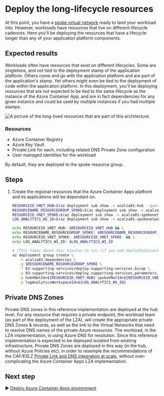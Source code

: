 # Deploy the long-lifecycle resources

At this point, you have a [spoke virtual network](../02-spoke/README.md) ready to land your workload into. However, workloads have resources that live on different lifecycle cadences. Here you'll be deploying the resources that have a lifecycle longer than any of your application platform components.

## Expected results

Workloads often have resources that exist on different lifecycles. Some are singletons, and not tied to the deployment stamp of the application platform. Others come and go with the application platform and are part of the application's stamp. Yet others might even be tied to the deployment of code within the application platform. In this deployment, you'll be deploying resources that are not expected to be tied to the same lifecycle as the instance of the Azure Container App, and are in fact dependencies for any given instance and could be used by multiple instances if you had multiple stamps.

![A picture of the long-lived resources that are part of this architecture.](./media/supporting-services.png)

### Resources

- Azure Container Registry
- Azure Key Vault
- Private Link for each, including related DNS Private Zone configuration
- User managed identities for the workload

By default, they are deployed to the spoke resource group.

## Steps

1. Create the regional resources that the Azure Container Apps platform and its applications will be dependant on.

   ```bash
   RESOURCEID_VNET_HUB=$(az deployment sub show -n acalza01-hub --query properties.outputs.hubVNetId.value -o tsv)
   RESOURCENAME_RESOURCEGROUP_SPOKE=$(az deployment sub show -n acalza01-spokenetwork --query properties.outputs.spokeResourceGroupName.value -o tsv)
   RESOURCEID_VNET_SPOKE=$(az deployment sub show -n acalza01-spokenetwork --query properties.outputs.spokeVNetId.value -o tsv)
   LOG_ANALYTICS_WS_ID=$(az deployment sub show -n acalza01-spokenetwork --query properties.outputs.logAnalyticsWorkspaceId.value -o tsv)

   echo RESOURCEID_VNET_HUB: $RESOURCEID_VNET_HUB && \
   echo RESOURCENAME_RESOURCEGROUP_SPOKE: $RESOURCENAME_RESOURCEGROUP_SPOKE && \
   echo RESOURCEID_VNET_SPOKE: $RESOURCEID_VNET_SPOKE  && \
   echo LOG_ANALYTICS_WS_ID: $LOG_ANALYTICS_WS_ID
   ```
    
   ```bash
   # [This takes about four minutes to run (if you add deployRedisCache=false).]
   az deployment group create \
      -n acalza01-dependencies \
      -g $RESOURCENAME_RESOURCEGROUP_SPOKE \
      -f 03-supporting-services/deploy.supporting-services.bicep \
      -p 03-supporting-services/deploy.supporting-services.parameters.jsonc \
      -p hubVNetId=${RESOURCEID_VNET_HUB} spokeVNetId=${RESOURCEID_VNET_SPOKE} \
      -p logAnalyticsWorkspaceId=${LOG_ANALYTICS_WS_ID}
   ```

## Private DNS Zones

Private DNS zones in this reference implementation are deployed at the hub level. For any resource that requires a private endpoint, the workload team (as part of the deployment of the LZA), will create the appropriate private DNS Zones & records, as well as the link to the Virtual Networks that need to resolve DNS names of the private Azure resources. The workload, in the LZA implementation, is using Azure DNS for resolution. Since this reference implementation is expected to be deployed isolated from existing infrastructure, Private DNS Zones are deployed in this way (in the hub, without Azure Policies etc), in order to resemple the recommendations of the CAF/ESLZ [Private Link and DNS integration at scale](https://learn.microsoft.com/azure/cloud-adoption-framework/ready/azure-best-practices/private-link-and-dns-integration-at-scale), without over-complicating the Azure Container Apps LZA implementation. 


## Next step

:arrow_forward: [Deploy Azure Container Apps environment](../04-container-apps-environment/README.md)
